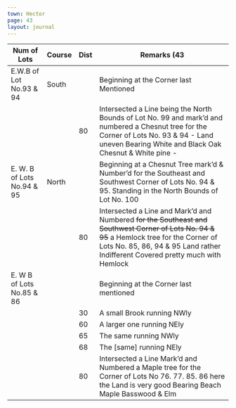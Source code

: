 ```yaml
---
town: Hector
page: 43
layout: journal
---
```


| Num of Lots | Course | Dist | Remarks (43 |
|-|-|-|-|
| E.W.B of Lot No.93 & 94 | South | | Beginning at the Corner last Mentioned |
| | | 80 | Intersected a Line being the North Bounds of Lot No. 99 and mark’d and numbered a Chesnut tree for the Corner of Lots No. 93 & 94 - Land uneven Bearing White and Black Oak Chesnut & White pine - |
| E. W. B of Lots No.94 & 95 | North | | Beginning at a Chesnut Tree mark’d & Number’d for the Southeast and Southwest Corner of Lots No. 94 & 95. Standing in the North Bounds of Lot No. 100 |
| | | 80 | Intersected a Line and Mark’d and Numbered ~~for the Southeast and Southwest Corner of Lots No. 94 & 95~~ a Hemlock tree for the Corner of Lots No. 85, 86, 94 & 95 Land rather Indifferent Covered pretty much with Hemlock |
| E. W B of Lots No.85 & 86 | | | Beginning at the Corner last mentioned |
| | | 30 | A small Brook running NWly |
| | | 60 | A larger one running NEly |
| | | 65 | The same running NWly |
| | | 68 | The [same] running NEly |
| | | 80 | Intersected a Line Mark’d and Numbered a Maple tree for the Corner of Lots No 76. 77. 85. 86 here the Land is very good Bearing Beach Maple Basswood & Elm |